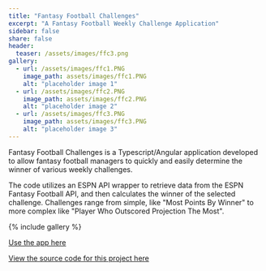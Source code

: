 ```yaml
---
title: "Fantasy Football Challenges"
excerpt: "A Fantasy Football Weekly Challenge Application"
sidebar: false
share: false
header:
  teaser: /assets/images/ffc3.png
gallery:
  - url: /assets/images/ffc1.PNG
    image_path: assets/images/ffc1.PNG
    alt: "placeholder image 1"
  - url: /assets/images/ffc2.PNG
    image_path: assets/images/ffc2.PNG
    alt: "placeholder image 2"
  - url: /assets/images/ffc3.PNG
    image_path: assets/images/ffc3.PNG
    alt: "placeholder image 3"
---
```


Fantasy Football Challenges is a Typescript/Angular application developed to allow fantasy football managers to quickly and easily determine the winner of various weekly challenges.

The code utilizes an ESPN API wrapper to retrieve data from the ESPN Fantasy Football API, and then calculates the winner of the selected challenge. Challenges range from simple, like "Most Points By Winner" to more complex like "Player Who Outscored Projection The Most".

{% include gallery %}

[Use the app here](https://joeltjames.github.io/fantasy-football-challenges/)

[View the source code for this project here](https://github.com/joeltjames/fantasy-football-challenges)
